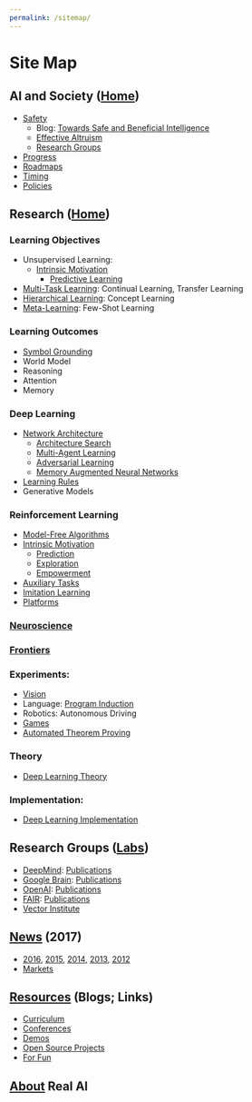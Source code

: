 ```yaml
---
permalink: /sitemap/
---
```

# Site Map

## AI and Society ([Home](http://realai.org/))

* [Safety](http://realai.org/safety/)
  * Blog: [Towards Safe and Beneficial Intelligence](http://realai.org/blog/towards-safe-and-beneficial-intelligence/)
  * [Effective Altruism](http://realai.org/safety/effective-altruism/)
  * [Research Groups](http://realai.org/safety/research-groups/)
* [Progress](http://realai.org/progress/)
* [Roadmaps](http://realai.org/roadmaps/)
* [Timing](http://realai.org/timing/)
* [Policies](http://realai.org/policies/)

## Research ([Home](http://realai.org/))

### Learning Objectives

* Unsupervised Learning:
  * [Intrinsic Motivation](http://realai.org/intrinsic-motivation/)
    * [Predictive Learning](http://realai.org/predictive-learning/)
* [Multi-Task Learning](http://realai.org/multi-task-learning/): Continual Learning, Transfer Learning
* [Hierarchical Learning](http://realai.org/hierarchical-learning/): Concept Learning
* [Meta-Learning](http://realai.org/meta-learning/): Few-Shot Learning
    
### Learning Outcomes

* [Symbol Grounding](http://realai.org/symbol-grounding/)
* World Model
* Reasoning
* Attention
* Memory

### Deep Learning

* [Network Architecture](http://realai.org/network-architecture/)
  * [Architecture Search](http://realai.org/architecture-search/)
  * [Multi-Agent Learning](http://realai.org/multi-agent-learning/)
  * [Adversarial Learning](http://realai.org/adversarial-learning/)
  * [Memory Augmented Neural Networks](http://realai.org/memory-augmented-neural-networks/)
* [Learning Rules](http://realai.org/learning-rules/)
* Generative Models
  
### Reinforcement Learning

* [Model-Free Algorithms](http://realai.org/model-free-rl-algorithms/)
* [Intrinsic Motivation](http://realai.org/intrinsic-motivation/)
  * [Prediction](http://realai.org/predictive-learning/)
  * [Exploration](http://realai.org/exploration/)
  * [Empowerment](http://realai.org/empowerment/)
* [Auxiliary Tasks](http://realai.org/auxiliary-tasks/)
* [Imitation Learning](http://realai.org/imitation-learning/)
* [Platforms](http://realai.org/reinforcement-learning-platforms/)

### [Neuroscience](http://realai.org/neuroscience/)

### [Frontiers](http://realai.org/frontiers/)

### Experiments:

* [Vision](http://realai.org/computer-vision/)
* Language: [Program Induction](http://realai.org/program-induction/)
* Robotics: Autonomous Driving
* [Games](http://realai.org/games/)
* [Automated Theorem Proving](http://realai.org/automated-theorem-proving/)

### Theory

* [Deep Learning Theory](http://realai.org/deep-learning-theory/)

### Implementation:

* [Deep Learning Implementation](http://realai.org/deep-learning-implementation/)

## Research Groups ([Labs](http://realai.org/labs/))

* [DeepMind](http://realai.org/labs/deepmind/): [Publications](http://realai.org/labs/deepmind/publications/)
* [Google Brain](http://realai.org/labs/google-brain/): [Publications](http://realai.org/labs/google-brain/publications/)
* [OpenAI](http://realai.org/labs/openai/): [Publications](http://realai.org/labs/openai/publications/)
* [FAIR](http://realai.org/labs/fair/): [Publications](http://realai.org/labs/fair/publications/)
* [Vector Institute](http://realai.org/labs/vector-institute/)

## [News](http://realai.org/news/) (2017)

* [2016](http://realai.org/news/2016/), [2015](http://realai.org/news/2015/), [2014](http://realai.org/news/2014/), [2013](http://realai.org/news/2013/), [2012](http://realai.org/news/2012/)
* [Markets](http://realai.org/news/markets/)

## [Resources](http://realai.org/resources/) (Blogs; Links)

* [Curriculum](http://realai.org/resources/curriculum/)
* [Conferences](http://realai.org/resources/conferences/)
* [Demos](http://realai.org/resources/demos/)
* [Open Source Projects](http://realai.org/resources/open-source-projects/)
* [For Fun](http://realai.org/resources/for-fun/)

## [About](http://realai.org/about/) Real AI
